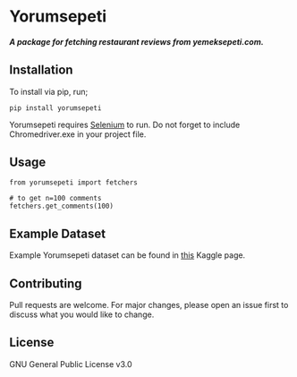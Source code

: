 
# Yorumsepeti
##### A package for fetching restaurant reviews from yemeksepeti.com.

## Installation

To install via pip, run;

```
pip install yorumsepeti
```

Yorumsepeti requires [Selenium](https://selenium-python.readthedocs.io/index.html) to run. Do not forget to include Chromedriver.exe in your project file.

## Usage
```
from yorumsepeti import fetchers  
  
# to get n=100 comments  
fetchers.get_comments(100)
```

## Example Dataset

Example Yorumsepeti dataset can be found in [this](https://www.kaggle.com/dgknrsln/yorumsepeti) Kaggle page.

## Contributing
Pull requests are welcome. For major changes, please open an issue first to discuss what you would like to change.

## License

GNU General Public License v3.0

